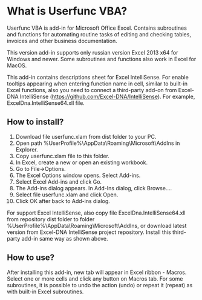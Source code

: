 ﻿What is Userfunc VBA?
==================

Userfunc VBA is add-in for Microsoft Office Excel. Contains subroutines and functions for automating routine tasks of editing and checking tables, invoices and other business documentation.

This version add-in supports only russian version Excel 2013 x64 for Windows and newer. Some subroutines and functions also work in Excel for MacOS.

This add-in contains descriptions sheet for Excel IntelliSense. For enable tooltips appearing when entering function name in cell, similar to built-in Excel functions, also you need to connect a third-party add-on from Excel-DNA IntelliSense (https://github.com/Excel-DNA/IntelliSense). For example, ExcelDna.IntelliSense64.xll file.

How to install?
---------------
1. Download file userfunc.xlam from dist folder to your PC.
2. Open path %UserProfile%\AppData\Roaming\Microsoft\AddIns in Explorer.
3. Copy userfunc.xlam file to this folder.
4. In Excel, create a new or open an existing workbook.
5. Go to File->Options.
6. The Excel Options window opens. Select Add-ins.
7. Select Excel Add-ins and click Go.
8. The Add-ins dialog appears. In Add-Ins dialog, click Browse....
9. Select file userfunc.xlam and click Open.
10. Click OK after back to Add-ins dialog.

For support Excel IntelliSense, also copy file ExcelDna.IntelliSense64.xll from repository dist folder to folder %UserProfile%\AppData\Roaming\Microsoft\AddIns, or download latest version from Excel-DNA IntelliSense project repository. Install this third-party add-in same way as shown above.

How to use?
-----------------
After installing this add-in, new tab will appear in Excel ribbon - Macros. Select one or more cells and click any button on Macros tab. For some subroutines, it is possible to undo the action (undo) or repeat it (repeat) as with built-in Excel subroutines.
